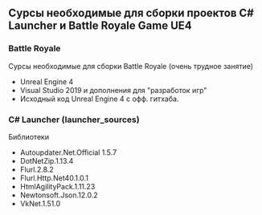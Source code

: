 ## Сурсы необходимые для сборки проектов C# Launcher и Battle Royale Game UE4

### Battle Royale
Сурсы необходимые для сборки Battle Royale (очень трудное занятие)
* Unreal Engine 4
* Visual Studio 2019 и дополнения для "разработок игр"
* Исходный код Unreal Engine 4 с офф. гитхаба.

### C# Launcher (launcher_sources)
Библиотеки <br>
* Autoupdater.Net.Official 1.5.7
* DotNetZip.1.13.4
* Flurl.2.8.2
* Flurl.Http.Net40.1.0.1
* HtmlAgilityPack.1.11.23
* Newtonsoft.Json.12.0.2
* VkNet.1.51.0

